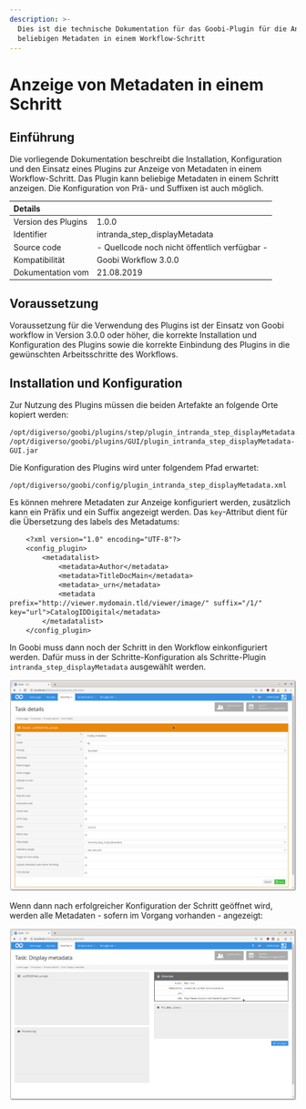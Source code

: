 ```yaml
---
description: >-
  Dies ist die technische Dokumentation für das Goobi-Plugin für die Anzeige von
  beliebigen Metadaten in einem Workflow-Schritt
---
```


# Anzeige von Metadaten in einem Schritt

## Einführung

Die vorliegende Dokumentation beschreibt die Installation, Konfiguration und den Einsatz eines Plugins zur Anzeige von Metadaten in einem Workflow-Schritt. Das Plugin kann beliebige Metadaten in einem Schritt anzeigen. Die Konfiguration von Prä- und Suffixen ist auch möglich.

| Details |  |
| :--- | :--- |
| Version des Plugins | 1.0.0 |
| Identifier | intranda\_step\_displayMetadata |
| Source code | - Quellcode noch nicht öffentlich verfügbar - |
| Kompatibilität | Goobi Workflow 3.0.0 |
| Dokumentation vom | 21.08.2019 |

## Voraussetzung

Voraussetzung für die Verwendung des Plugins ist der Einsatz von Goobi workflow in Version 3.0.0 oder höher, die korrekte Installation und Konfiguration des Plugins sowie die korrekte Einbindung des Plugins in die gewünschten Arbeitsschritte des Workflows.

## Installation und Konfiguration

Zur Nutzung des Plugins müssen die beiden Artefakte an folgende Orte kopiert werden:

```text
/opt/digiverso/goobi/plugins/step/plugin_intranda_step_displayMetadata.jar
/opt/digiverso/goobi/plugins/GUI/plugin_intranda_step_displayMetadata-GUI.jar
```

Die Konfiguration des Plugins wird unter folgendem Pfad erwartet:

```text
/opt/digiverso/goobi/config/plugin_intranda_step_displayMetadata.xml
```

Es können mehrere Metadaten zur Anzeige konfiguriert werden, zusätzlich kann ein Präfix und ein Suffix angezeigt werden. Das `key`-Attribut dient für die Übersetzung des labels des Metadatums:

```markup
    <?xml version="1.0" encoding="UTF-8"?>
    <config_plugin>
        <metadatalist>
            <metadata>Author</metadata>
            <metadata>TitleDocMain</metadata>
            <metadata>_urn</metadata>
            <metadata prefix="http://viewer.mydomain.tld/viewer/image/" suffix="/1/" key="url">CatalogIDDigital</metadata>
        </metadatalist>
    </config_plugin>
```

In Goobi muss dann noch der Schritt in den Workflow einkonfiguriert werden. Dafür muss in der Schritte-Konfiguration als Schritte-Plugin `intranda_step_displayMetadata` ausgewählt werden.

![Konfiguration des Schritts](../.gitbook/assets/displaymetadata_config.png)

Wenn dann nach erfolgreicher Konfiguration der Schritt geöffnet wird, werden alle Metadaten - sofern im Vorgang vorhanden - angezeigt:

![](../.gitbook/assets/displaymetadata_view.png)

